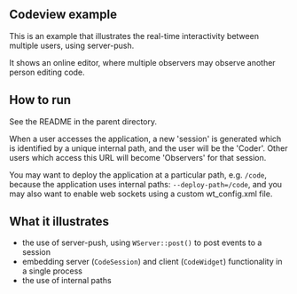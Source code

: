 Codeview example
----------------

This is an example that illustrates the real-time interactivity between
multiple users, using server-push.

It shows an online editor, where multiple observers may observe another
person editing code.

How to run
----------

See the README in the parent directory.

When a user accesses the application, a new 'session' is generated
which is identified by a unique internal path, and the user will be
the 'Coder'. Other users which access this URL will become 'Observers'
for that session.

You may want to deploy the application at a particular path,
e.g. `/code`, because the application uses internal paths:
`--deploy-path=/code`, and you may also want to enable web sockets
using a custom wt_config.xml file.

What it illustrates
-------------------

- the use of server-push, using `WServer::post()` to post events to a session
- embedding server (`CodeSession`) and client (`CodeWidget`) functionality
  in a single process
- the use of internal paths